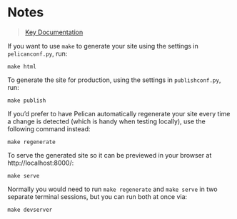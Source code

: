 # Notes

> [Key Documentation](https://docs.getpelican.com/en/4.5.0/publish.html#make)

If you want to use `make` to generate your site using the settings in `pelicanconf.py`, run:

```
make html
```

To generate the site for production, using the settings in `publishconf.py`, run:

```
make publish
```

If you’d prefer to have Pelican automatically regenerate your site every time a change is detected (which is handy when testing locally), use the following command instead:

```
make regenerate
```

To serve the generated site so it can be previewed in your browser at http://localhost:8000/:

```
make serve
```

Normally you would need to run `make regenerate` and `make serve` in two separate terminal sessions, but you can run both at once via:

```
make devserver
```
